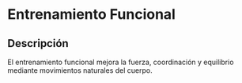 # Entrenamiento Funcional
## Descripción
El entrenamiento funcional mejora la fuerza, coordinación y equilibrio mediante movimientos naturales del cuerpo.